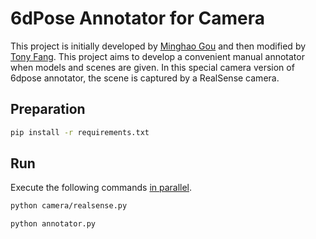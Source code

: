 # 6dPose Annotator for Camera

This project is initially developed by [Minghao Gou](https://github.com/GouMinghao) and then modified by [Tony Fang](https://github.com/Galaxies99). This project aims to develop a convenient manual annotator when models and scenes are given. In this special camera version of 6dpose annotator, the scene is captured by a RealSense camera.

## Preparation

```bash
pip install -r requirements.txt
```

## Run

Execute the following commands <u>in parallel</u>.

```bash
python camera/realsense.py
```

```
python annotator.py
```


